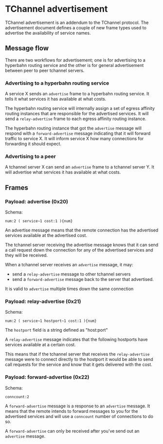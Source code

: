# TChannel advertisement

TChannel advertisement is an addendum to the TChannel protocol.
The advertisement document defines a couple of new frame types
used to advertise the availability of service names.

## Message flow

There are two workflows for advertisement; one is for advertising
to a hyperbahn routing service and the other is for general
advertisement between peer to peer tchannel servers.

### Advertising to a hyperbahn routing service

A service X sends an `advertise` frame to a hyperbahn routing
service. It tells it what services it has available at what
costs.

The hyperbahn routing service will internally assign
a set of egress affinity routing instances that are responsible
for the advertised services. It will send a `relay-advertise`
frame to each egress affinity routing instance.

The hyperbahn routing instance that got the `advertise`
message will respond with a `forward-advertise` message indicating
that it will forward traffic to service X. It will inform service
X how many connections for forwarding it should expect.

### Advertising to a peer

A tchannel server X can send an `advertise` frame to a tchannel
server Y. It will advertise what services it has available
at what costs.

## Frames

### Payload: advertise (0x20)

Schema:
```
num:2 ( service~1 cost:1 ){num}
```

An advertise message means that the remote connection has 
the advertised services available at the advertised cost.

The tchannel server receiving the advertise message knows that
it can send a call request down the connection for any of the
advertised services and they will be received.

When a tchannel server receives an `advertise` message, it may:

  - send a `relay-advertise` message to other tchannel servers
  - send a `forward-advertise` message back to the server that
    advertised.

It is valid to `advertise` multiple times down the same connection

### Payload: relay-advertise (0x21)

Schema:
```
num:2 ( service~1 hostport~1 cost:1 ){num}
```

The `hostport` field is a string defined as "host:port"

A `relay-advertise` message indicates that the following 
hostports have services available at a certain cost.

This means that if the tchannel server that receives the 
`relay-advertise` message were to connect directly to the
hostport it would be able to send call requests for the service
and know that it gets delivered with the cost.

### Payload: forward-advertise (0x22)

Schema:
```
conncount:2
```

A `forward-advertise` message is a response to an `advertise`
message. It means that the remote intends to forward messages
to you for the advertised services and will use a `conncount`
number of connections to do so.

A `forward-advertise` can only be received after you've send
out an `advertise` message.
